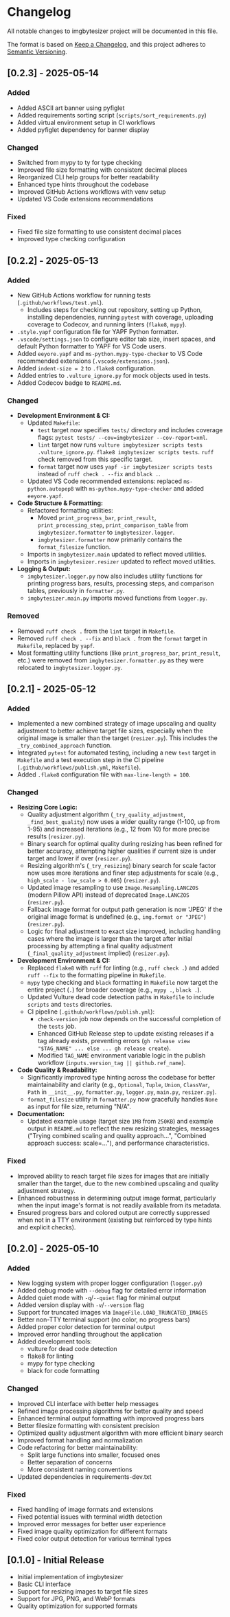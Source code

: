 # Changelog

All notable changes to imgbytesizer project will be documented in this file.

The format is based on [Keep a Changelog](https://keepachangelog.com/en/1.1.0/),
and this project adheres to [Semantic Versioning](https://semver.org/spec/v2.0.0.html).

## [0.2.3] - 2025-05-14

### Added

- Added ASCII art banner using pyfiglet
- Added requirements sorting script (`scripts/sort_requirements.py`)
- Added virtual environment setup in CI workflows
- Added pyfiglet dependency for banner display

### Changed

- Switched from mypy to ty for type checking
- Improved file size formatting with consistent decimal places
- Reorganized CLI help groups for better readability
- Enhanced type hints throughout the codebase
- Improved GitHub Actions workflows with venv setup
- Updated VS Code extensions recommendations

### Fixed

- Fixed file size formatting to use consistent decimal places
- Improved type checking configuration

## [0.2.2] - 2025-05-13

### Added

- New GitHub Actions workflow for running tests (`.github/workflows/test.yml`).
  - Includes steps for checking out repository, setting up Python, installing dependencies, running `pytest` with coverage, uploading coverage to Codecov, and running linters (`flake8`, `mypy`).
- `.style.yapf` configuration file for YAPF Python formatter.
- `.vscode/settings.json` to configure editor tab size, insert spaces, and default Python formatter to YAPF for VS Code users.
- Added `eeyore.yapf` and `ms-python.mypy-type-checker` to VS Code recommended extensions (`.vscode/extensions.json`).
- Added `indent-size = 2` to `.flake8` configuration.
- Added entries to `.vulture_ignore.py` for mock objects used in tests.
- Added Codecov badge to `README.md`.

### Changed

- **Development Environment & CI:**
  - Updated `Makefile`:
    - `test` target now specifies `tests/` directory and includes coverage flags: `pytest tests/ --cov=imgbytesizer --cov-report=xml`.
    - `lint` target now runs `vulture imgbytesizer scripts tests .vulture_ignore.py`. `flake8 imgbytesizer scripts tests`. `ruff` check removed from this specific target.
    - `format` target now uses `yapf -ir imgbytesizer scripts tests` instead of `ruff check . --fix` and `black .`.
  - Updated VS Code recommended extensions: replaced `ms-python.autopep8` with `ms-python.mypy-type-checker` and added `eeyore.yapf`.
- **Code Structure & Formatting:**
  - Refactored formatting utilities:
    - Moved `print_progress_bar`, `print_result`, `print_processing_step`, `print_comparison_table` from `imgbytesizer.formatter` to `imgbytesizer.logger`.
    - `imgbytesizer.formatter` now primarily contains the `format_filesize` function.
  - Imports in `imgbytesizer.main` updated to reflect moved utilities.
  - Imports in `imgbytesizer.resizer` updated to reflect moved utilities.
- **Logging & Output:**
  - `imgbytesizer.logger.py` now also includes utility functions for printing progress bars, results, processing steps, and comparison tables, previously in `formatter.py`.
  - `imgbytesizer.main.py` imports moved functions from `logger.py`.

### Removed

- Removed `ruff check .` from the `lint` target in `Makefile`.
- Removed `ruff check . --fix` and `black .` from the `format` target in `Makefile`, replaced by `yapf`.
- Most formatting utility functions (like `print_progress_bar`, `print_result`, etc.) were removed from `imgbytesizer.formatter.py` as they were relocated to `imgbytesizer.logger.py`.

## [0.2.1] - 2025-05-12

### Added

- Implemented a new combined strategy of image upscaling and quality adjustment to better achieve target file sizes, especially when the original image is smaller than the target (`resizer.py`). This includes the `_try_combined_approach` function.
- Integrated `pytest` for automated testing, including a new `test` target in `Makefile` and a test execution step in the CI pipeline (`.github/workflows/publish.yml`, `Makefile`).
- Added `.flake8` configuration file with `max-line-length = 100`.

### Changed

- **Resizing Core Logic:**
  - Quality adjustment algorithm (`_try_quality_adjustment`, `_find_best_quality`) now uses a wider quality range (1-100, up from 1-95) and increased iterations (e.g., 12 from 10) for more precise results (`resizer.py`).
  - Binary search for optimal quality during resizing has been refined for better accuracy, attempting higher qualities if current size is under target and lower if over (`resizer.py`).
  - Resizing algorithm's (`_try_resizing`) binary search for scale factor now uses more iterations and finer step adjustments for scale (e.g., `high_scale - low_scale > 0.005`) (`resizer.py`).
  - Updated image resampling to use `Image.Resampling.LANCZOS` (modern Pillow API) instead of deprecated `Image.LANCZOS` (`resizer.py`).
  - Fallback image format for output path generation is now 'JPEG' if the original image format is undefined (e.g., `img.format or "JPEG"`) (`resizer.py`).
  - Logic for final adjustment to exact size improved, including handling cases where the image is larger than the target after initial processing by attempting a final quality adjustment (`_final_quality_adjustment` implied) (`resizer.py`).
- **Development Environment & CI:**
  - Replaced `flake8` with `ruff` for linting (e.g., `ruff check .`) and added `ruff --fix` to the formatting pipeline in `Makefile`.
  - `mypy` type checking and `black` formatting in `Makefile` now target the entire project (`.`) for broader coverage (e.g., `mypy .`, `black .`).
  - Updated Vulture dead code detection paths in `Makefile` to include `scripts` and `tests` directories.
  - CI pipeline (`.github/workflows/publish.yml`):
    - `check-version` job now depends on the successful completion of the `tests` job.
    - Enhanced GitHub Release step to update existing releases if a tag already exists, preventing errors (`gh release view "$TAG_NAME" ... else ... gh release create`).
    - Modified `TAG_NAME` environment variable logic in the publish workflow (`inputs.version_tag || github.ref_name`).
- **Code Quality & Readability:**
  - Significantly improved type hinting across the codebase for better maintainability and clarity (e.g., `Optional`, `Tuple`, `Union`, `ClassVar`, `Path` in `__init__.py`, `formatter.py`, `logger.py`, `main.py`, `resizer.py`).
  - `format_filesize` utility in `formatter.py` now gracefully handles `None` as input for file size, returning "N/A".
- **Documentation:**
  - Updated example usage (target size `1MB` from `250KB`) and example output in `README.md` to reflect the new resizing strategies, messages ("Trying combined scaling and quality approach...", "Combined approach success: scale=..."), and performance characteristics.

### Fixed

- Improved ability to reach target file sizes for images that are initially smaller than the target, due to the new combined upscaling and quality adjustment strategy.
- Enhanced robustness in determining output image format, particularly when the input image's format is not readily available from its metadata.
- Ensured progress bars and colored output are correctly suppressed when not in a TTY environment (existing but reinforced by type hints and explicit checks).

## [0.2.0] - 2025-05-10

### Added

- New logging system with proper logger configuration (`logger.py`)
- Added debug mode with `--debug` flag for detailed error information
- Added quiet mode with `-q`/`--quiet` flag for minimal output
- Added version display with `-v`/`--version` flag
- Support for truncated images via `ImageFile.LOAD_TRUNCATED_IMAGES`
- Better non-TTY terminal support (no color, no progress bars)
- Added proper color detection for terminal output
- Improved error handling throughout the application
- Added development tools:
  - vulture for dead code detection
  - flake8 for linting
  - mypy for type checking
  - black for code formatting

### Changed

- Improved CLI interface with better help messages
- Refined image processing algorithms for better quality and speed
- Enhanced terminal output formatting with improved progress bars
- Better filesize formatting with consistent precision
- Optimized quality adjustment algorithm with more efficient binary search
- Improved format handling and normalization
- Code refactoring for better maintainability:
  - Split large functions into smaller, focused ones
  - Better separation of concerns
  - More consistent naming conventions
- Updated dependencies in requirements-dev.txt

### Fixed

- Fixed handling of image formats and extensions
- Fixed potential issues with terminal width detection
- Improved error messages for better user experience
- Fixed image quality optimization for different formats
- Fixed color output detection for various terminal types

## [0.1.0] - Initial Release

- Initial implementation of imgbytesizer
- Basic CLI interface
- Support for resizing images to target file sizes
- Support for JPG, PNG, and WebP formats
- Quality optimization for supported formats
